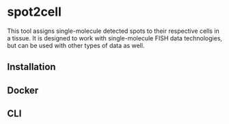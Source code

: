 # spot2cell

This tool assigns single-molecule detected spots to their respective cells in a tissue. It is designed to work with single-molecule FISH data technologies, but can be used with other types of data as well.

## Installation

## Docker

## CLI